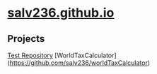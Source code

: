 # [salv236.github.io](https://github.com/salv236/salv236.github.io)

## Projects

[Test Repository](https://github.com/salv236/test-repository)
[WorldTaxCalculator] (https://github.com/salv236/worldTaxCalculator)
